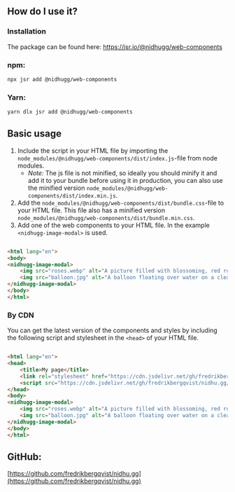 ## How do I use it?

### Installation

The package can be found here: https://jsr.io/@nidhugg/web-components

### npm:

```bash
npx jsr add @nidhugg/web-components
```

### Yarn:

```bash
yarn dlx jsr add @nidhugg/web-components
```

## Basic usage

1. Include the script in your HTML file by importing the `node_modules/@nidhugg/web-components/dist/index.js`-file from node modules.
	- _Note:_ The js file is not minified, so ideally you should minify it and add it to your bundle before using it in
		production, you can also use the minified version `node_modules/@nidhugg/web-components/dist/index.min.js`.
2. Add the `node_modules/@nidhugg/web-components/dist/bundle.css`-file to your HTML file. This file also has a minified version `node_modules/@nidhugg/web-components/dist/bundle.min.css`.
3. Add one of the web components to your HTML file. In the example `<nidhugg-image-modal>` is used.

```html

<html lang="en">
<body>
<nidhugg-image-modal>
	<img src="roses.webp" alt="A picture filled with blossoming, red roses" data-caption="Look at all those pretty roses" loading="lazy" width="2250" height="1500">
	<img src="balloon.jpg" alt="A balloon floating over water on a clear starry night" loading="lazy" width="1929" height="1307">
</nidhugg-image-modal>
</body>
</html>
```

### By CDN

You can get the latest version of the components and styles by including the following script and stylesheet in the `<head>` of your HTML file.

```html

<html lang="en">
<head>
	<title>My page</title>
	<link rel="stylesheet" href="https://cdn.jsdelivr.net/gh/fredrikbergqvist/nidhu.gg/dist/bundle.min.css">
	<script src="https://cdn.jsdelivr.net/gh/fredrikbergqvist/nidhu.gg/dist/index.min.js" defer></script>
</head>
<body>
<nidhugg-image-modal>
	<img src="roses.webp" alt="A picture filled with blossoming, red roses" data-caption="Look at all those pretty roses" loading="lazy" width="2250" height="1500">
	<img src="balloon.jpg" alt="A balloon floating over water on a clear starry night" loading="lazy" width="1929" height="1307">
</nidhugg-image-modal>
</body>
</html>
```

## GitHub:

[https://github.com/fredrikbergqvist/nidhu.gg](https://github.com/fredrikbergqvist/nidhu.gg)

